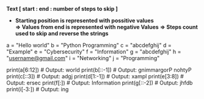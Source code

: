 

**Text [  start   :  end   :  number of steps to skip  ]**

- **Starting position is represented with  possitive values  
⇒ Values from end is represented with negative Values**
**⇒ Steps count used to skip and reverse the strings** 


a = "Hello world"
b = "Python Programming"
c = "abcdefghij"
d = "Example"
e = "Cybersecurity"
f = "Information"
g = "abcdefghij"
h = "username@gmail.com"
i = "Networking"
j = "Programming"


print(a[6:12])  # Output: world
print(b[::-1])  # Output: gnimmargorP nohtyP
print(c[::3])   # Output: adgj
print(d[1:-1])  # Output: xampl
print(e[3:8])   # Output: ersec
print(f[:])     # Output: Information
print(g[::-2])  # Output: jhfdb
print(i[-3:])   # Output: ing


